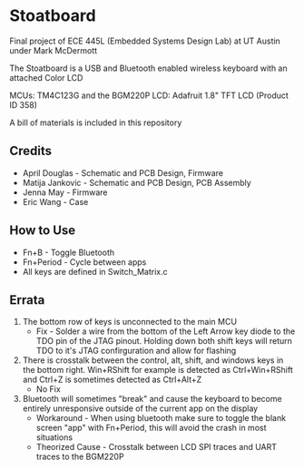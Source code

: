 # Stoatboard
Final project of ECE 445L (Embedded Systems Design Lab) at UT Austin under Mark McDermott

The Stoatboard is a USB and Bluetooth enabled wireless keyboard with an attached Color LCD

MCUs: TM4C123G and the BGM220P
LCD: Adafruit 1.8" TFT LCD (Product ID 358)

A bill of materials is included in this repository

## Credits
- April Douglas - Schematic and PCB Design, Firmware
- Matija Jankovic - Schematic and PCB Design, PCB Assembly
- Jenna May - Firmware
- Eric Wang - Case

## How to Use
- Fn+B - Toggle Bluetooth 
- Fn+Period - Cycle between apps 
- All keys are defined in Switch_Matrix.c

## Errata
1.  The bottom row of keys is unconnected to the main MCU
    -  Fix - Solder a wire from the bottom of the Left Arrow key diode to the TDO pin of the JTAG pinout. Holding down both shift keys will return TDO to it's JTAG confirguration and allow for flashing
2. There is crosstalk between the control, alt, shift, and windows keys in the bottom right. Win+RShift for example is detected as Ctrl+Win+RShift and Ctrl+Z is sometimes detected as Ctrl+Alt+Z
    - No Fix 
3. Bluetooth will sometimes "break" and cause the keyboard to become entirely unresponsive outside of the current app on the display
    -  Workaround - When using bluetooth make sure to toggle the blank screen "app" with Fn+Period, this will avoid the crash in most situations
    - Theorized Cause -  Crosstalk between LCD SPI traces and UART traces to the BGM220P